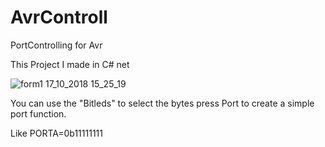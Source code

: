 # AvrControll
PortControlling for Avr

This Project I made in C# net





![form1 17_10_2018 15_25_19](https://user-images.githubusercontent.com/44232840/47089331-e7877200-d220-11e8-9960-1dda2b06ec54.png)

You can use the "Bitleds" to select the bytes press Port to create a simple port function.

Like PORTA=0b11111111
